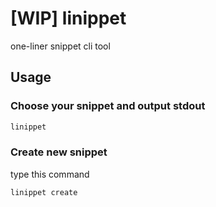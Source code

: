 # [WIP] linippet

one-liner snippet cli tool

## Usage

### Choose your snippet and output stdout

```sh
linippet
```

### Create new snippet

type this command
```sh
linippet create
```

